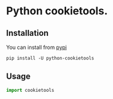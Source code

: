 # Python cookietools.

## Installation

You can install from [pypi](https://pypi.org/project/python-cookietools/)

```console
pip install -U python-cookietools
```

## Usage

```python
import cookietools
```
